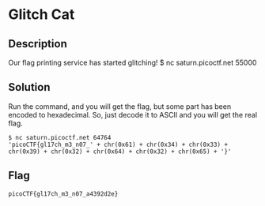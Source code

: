 # Glitch Cat

## Description
Our flag printing service has started glitching!
$ nc saturn.picoctf.net 55000

## Solution
Run the command, and you will get the flag, but some part has been encoded to hexadecimal. So, just decode it to ASCII and you will get the real flag.

```
$ nc saturn.picoctf.net 64764
'picoCTF{gl17ch_m3_n07_' + chr(0x61) + chr(0x34) + chr(0x33) + chr(0x39) + chr(0x32) + chr(0x64) + chr(0x32) + chr(0x65) + '}'
```

## Flag
    picoCTF{gl17ch_m3_n07_a4392d2e}